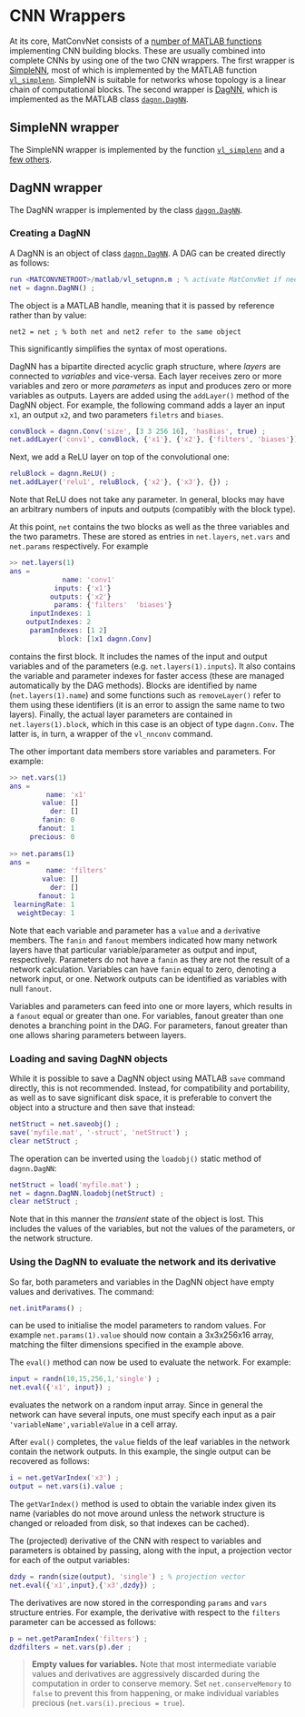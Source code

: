 # CNN Wrappers

At its core, MatConvNet consists of a
[number of MATLAB functions](functions.md#blocks) implementing
CNN building blocks. These are usually combined into complete CNNs by
using one of the two CNN wrappers. The first wrapper is
[SimpleNN](#simplenn), most of which is implemented by the MATLAB
function [`vl_simplenn`](mfiles/vl_simplenn.md). SimpleNN is suitable for
networks whose topology is a linear chain of computational blocks. The
second wrapper is [DagNN](#dagnn), which is implemented as the MATLAB
class [`dagnn.DagNN`](mfiles/+dagnn/@DagNN/DagNN.md).

<a name="simplenn"></a>

## SimpleNN wrapper

The SimpleNN wrapper is implemented by the function
[`vl_simplenn`](mfiles/vl_simplenn) and a
[few others](functions.md#simplenn).

<a name="dagnn"></a>

## DagNN wrapper

The DagNN wrapper is implemented by the class
[`daggn.DagNN`](mfiles/+dagnn/@DagNN/DagNN.md).

### Creating a DagNN

A DagNN is an object of class
[`dagnn.DagNN`](mfiles/+dagnn/@DagNN/DagNN.md).  A DAG can be created
directly as follows:

```matlab
run <MATCONVNETROOT>/matlab/vl_setupnn.m ; % activate MatConvNet if needed
net = dagnn.DagNN() ;
```

The object is a MATLAB handle, meaning that it is passed by reference
rather than by value:

```
net2 = net ; % both net and net2 refer to the same object
```

This significantly simplifies the syntax of most operations.

DagNN has a bipartite directed acyclic graph structure, where *layers*
are connected to *variables* and vice-versa. Each layer receives zero
or more variables and zero or more *parameters* as input and produces
zero or more variables as outputs. Layers are added using the
`addLayer()` method of the DagNN object. For example, the following
command adds a layer an input `x1`, an output `x2`, and two parameters
`filetrs` and `biases`.

```matlab
convBlock = dagnn.Conv('size', [3 3 256 16], 'hasBias', true) ;
net.addLayer('conv1', convBlock, {'x1'}, {'x2'}, {'filters', 'biases'}) ;
```

Next, we add a ReLU layer on top of the convolutional one:

```matlab
reluBlock = dagnn.ReLU() ;
net.addLayer('relu1', reluBlock, {'x2'}, {'x3'}, {}) ;
```

Note that ReLU does not take any parameter. In general, blocks may
have an arbitrary numbers of inputs and outputs (compatibly with the
block type).

At this point, `net` contains the two blocks as well as the three
variables and the two parametrs. These are stored as entries in
`net.layers`, `net.vars` and `net.params` respectively. For example

```matlab
>> net.layers(1)
ans =
             name: 'conv1'
           inputs: {'x1'}
          outputs: {'x2'}
           params: {'filters'  'biases'}
     inputIndexes: 1
    outputIndexes: 2
     paramIndexes: [1 2]
            block: [1x1 dagnn.Conv]
```

contains the first block. It includes the names of the input and
output variables and of the parameters
(e.g. `net.layers(1).inputs`). It also contains the variable and
parameter indexes for faster access (these are managed automatically
by the DAG methods). Blocks are identified by name
(`net.layers(1).name`) and some functions such as `removeLayer()`
refer to them using these identifiers (it is an error to assign the
same name to two layers). Finally, the actual layer parameters are
contained in `net.layers(1).block`, which in this case is an object of
type `dagnn.Conv`. The latter is, in turn, a wrapper of the
`vl_nnconv` command.

The other important data members store variables and parameters. For
example:

```matlab
>> net.vars(1)
ans =
         name: 'x1'
        value: []
          der: []
        fanin: 0
       fanout: 1
     precious: 0
 
>> net.params(1)
ans =
         name: 'filters'
        value: []
          der: []
       fanout: 1
 learningRate: 1
  weightDecay: 1
```

Note that each variable and parameter has a `value` and a `der`ivative
members. The `fanin` and `fanout` members indicated how many network
layers have that particular variable/parameter as output and input,
respectively. Parameters do not have a `fanin` as they are not the
result of a network calculation. Variables can have `fanin` equal to
zero, denoting a network input, or one. Network outputs can be
identified as variables with null `fanout`.

Variables and parameters can feed into one or more layers, which
results in a `fanout` equal or greater than one. For variables, fanout
greater than one denotes a branching point in the DAG. For parameters,
fanout greater than one allows sharing parameters between layers.

### Loading and saving DagNN objects

While it is possible to save a DagNN object using MATLAB `save`
command directly, this is not recommended. Instead, for compatibility
and portability, as well as to save significant disk space, it is
preferable to convert the object into a structure and then save that
instead:

```matlab
netStruct = net.saveobj() ;
save('myfile.mat', '-struct', 'netStruct') ;
clear netStruct ;
```

The operation can be inverted using the `loadobj()` static method of
`dagnn.DagNN`:

```matlab
netStruct = load('myfile.mat') ;
net = dagnn.DagNN.loadobj(netStruct) ;
clear netStruct ;
```

Note that in this manner the *transient* state of the object is
lost. This includes the values of the variables, but not the values of
the parameters, or the network structure.

### Using the DagNN to evaluate the network and its derivative

So far, both parameters and variables in the DagNN object have empty
values and derivatives. The command:

```matlab
net.initParams() ;
```

can be used to initialise the model parameters to random values. For
example `net.params(1).value` should now contain a 3x3x256x16 array,
matching the filter dimensions specified in the example above.

The `eval()` method can now be used to evaluate the network. For
example:

```matlab
input = randn(10,15,256,1,'single') ;
net.eval({'x1', input}) ;
```

evaluates the network on a random input array. Since in general the
network can have several inputs, one must specify each input as a pair
`'variableName',variableValue` in a cell array.

After `eval()` completes, the `value` fields of the leaf variables in
the network contain the network outputs. In this example, the single
output can be recovered as follows:

```matlab
i = net.getVarIndex('x3') ;
output = net.vars(i).value ;
```

The `getVarIndex()` method is used to obtain the variable index given
its name (variables do not move around unless the network structure is
changed or reloaded from disk, so that indexes can be cached).

The (projected) derivative of the CNN with respect to variables and
parameters is obtained by passing, along with the input, a projection
vector for each of the output variables:

```matlab
dzdy = randn(size(output), 'single') ; % projection vector
net.eval({'x1',input},{'x3',dzdy}) ;
```

The derivatives are now stored in the corresponding `params` and
`vars` structure entries. For example, the derivative with respect to
the `filters` parameter can be accessed as follows:

```matlab
p = net.getParamIndex('filters') ;
dzdfilters = net.vars(p).der ;
```

> **Empty values for variables.** Note that most intermediate variable
> values and derivatives are aggressively discarded during the
> computation in order to conserve memory. Set `net.conserveMemory` to
> `false` to prevent this from happening, or make individual variables
> precious (`net.vars(i).precious = true`).
